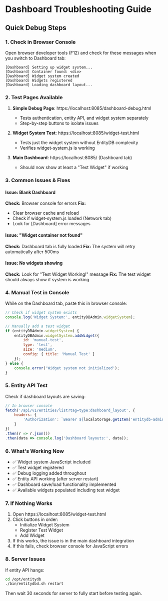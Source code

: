 # Dashboard Troubleshooting Guide

## Quick Debug Steps

### 1. Check in Browser Console
Open browser developer tools (F12) and check for these messages when you switch to Dashboard tab:

```
[Dashboard] Setting up widget system...
[Dashboard] Container found: <div>
[Dashboard] Widget system created
[Dashboard] Widgets registered
[Dashboard] Loading dashboard layout...
```

### 2. Test Pages Available

1. **Simple Debug Page**: https://localhost:8085/dashboard-debug.html
   - Tests authentication, entity API, and widget system separately
   - Step-by-step buttons to isolate issues

2. **Widget System Test**: https://localhost:8085/widget-test.html
   - Tests just the widget system without EntityDB complexity
   - Verifies widget-system.js is working

3. **Main Dashboard**: https://localhost:8085/ (Dashboard tab)
   - Should now show at least a "Test Widget" if working

### 3. Common Issues & Fixes

#### Issue: Blank Dashboard
**Check:** Browser console for errors
**Fix:** 
- Clear browser cache and reload
- Check if widget-system.js loaded (Network tab)
- Look for [Dashboard] error messages

#### Issue: "Widget container not found"
**Check:** Dashboard tab is fully loaded
**Fix:** The system will retry automatically after 500ms

#### Issue: No widgets showing
**Check:** Look for "Test Widget Working!" message
**Fix:** The test widget should always show if system is working

### 4. Manual Test in Console

While on the Dashboard tab, paste this in browser console:

```javascript
// Check if widget system exists
console.log('Widget System:', entityDBAdmin.widgetSystem);

// Manually add a test widget
if (entityDBAdmin.widgetSystem) {
    entityDBAdmin.widgetSystem.addWidget({
        id: 'manual-test',
        type: 'test',
        size: 'medium',
        config: { title: 'Manual Test' }
    });
} else {
    console.error('Widget system not initialized');
}
```

### 5. Entity API Test

Check if dashboard layouts are saving:

```javascript
// In browser console
fetch('/api/v1/entities/list?tag=type:dashboard_layout', {
    headers: {
        'Authorization': `Bearer ${localStorage.getItem('entitydb-admin-token')}`
    }
})
.then(r => r.json())
.then(data => console.log('Dashboard layouts:', data));
```

### 6. What's Working Now

- ✅ Widget system JavaScript included
- ✅ Test widget registered
- ✅ Debug logging added throughout
- ✅ Entity API working (after server restart)
- ✅ Dashboard save/load functionality implemented
- ✅ Available widgets populated including test widget

### 7. If Nothing Works

1. Open https://localhost:8085/widget-test.html
2. Click buttons in order:
   - Initialize Widget System
   - Register Test Widget  
   - Add Widget
3. If this works, the issue is in the main dashboard integration
4. If this fails, check browser console for JavaScript errors

### 8. Server Issues

If entity API hangs:
```bash
cd /opt/entitydb
./bin/entitydbd.sh restart
```

Then wait 30 seconds for server to fully start before testing again.